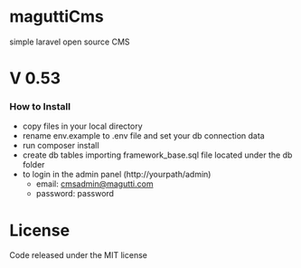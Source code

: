 # maguttiCms
simple laravel open source CMS

# V 0.53


### How to Install
 
 - copy files in your local directory
 - rename env.example to .env file and set your db connection data
 - run composer install
 - create db tables importing framework_base.sql file located under the db folder
 - to login in the admin panel (http://yourpath/admin)
   - email: cmsadmin@magutti.com
   - password: password
  
License
=======
Code released under the MIT license

